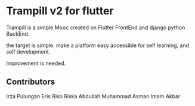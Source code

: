 Trampill v2 for flutter
=======================

Trampill is a simple Mooc created on Flutter FrontEnd and django python BackEnd.

the target is simple. 
make a platform easy accessible for self learning, and self development.

Improvement is needed.


Contributors
------------
Irza Pulungan
Eris Riso
Riska Abdullah
Muhammad Asman
Imam Akbar
